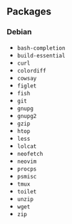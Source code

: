 Packages
--------

### Debian

* `bash-completion`
* `build-essential`
* `curl`
* `colordiff`
* `cowsay`
* `figlet`
* `fish`
* `git`
* `gnupg`
* `gnupg2`
* `gzip`
* `htop`
* `less`
* `lolcat`
* `neofetch`
* `neovim`
* `procps`
* `psmisc`
* `tmux`
* `toilet`
* `unzip`
* `wget`
* `zip`
